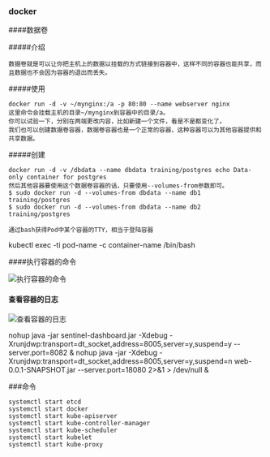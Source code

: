 ### docker

####数据卷

#####介绍

```
数据卷就是可以让你把主机上的数据以挂载的方式链接到容器中，这样不同的容器也能共享，而且数据也不会因为容器的退出而丢失。
```

#####使用

```
docker run -d -v ~/mynginx:/a -p 80:80 --name webserver nginx
这里命令会挂载主机的目录~/mynginx到容器中的目录/a。
你可以试验一下，分别在两端更改内容，比如新建一个文件，看是不是都变化了。
我们也可以创建数据卷容器，数据卷容器也是一个正常的容器，这种容器可以为其他容器提供和共享数据。
```

#####创建

```
docker run -d -v /dbdata --name dbdata training/postgres echo Data-only container for postgres
然后其他容器要使用这个数据卷容器的话，只要使用--volumes-from参数即可。
$ sudo docker run -d --volumes-from dbdata --name db1 training/postgres
$ sudo docker run -d --volumes-from dbdata --name db2 training/postgres
```

`通过bash获得Pod中某个容器的TTY，相当于登陆容器`

kubectl exec -ti pod-name -c container-name /bin/bash

####执行容器的命令

![执行容器的命令](D:\workdir\config\pic\执行容器的命令.png)

#### 查看容器的日志

![查看容器的日志](D:\workdir\config\pic\查看容器的日志.png)



nohup java -jar sentinel-dashboard.jar -Xdebug -Xrunjdwp:transport=dt_socket,address=8005,server=y,suspend=y  --server.port=8082 &
 nohup java -jar -Xdebug -Xrunjdwp:transport=dt_socket,address=8005,server=y,suspend=n web-0.0.1-SNAPSHOT.jar --server.port=18080 2>&1 > /dev/null &  



###命令

```
systemctl start etcd
systemctl start docker
systemctl start kube-apiserver
systemctl start kube-controller-manager
systemctl start kube-scheduler
systemctl start kubelet
systemctl start kube-proxy
```

